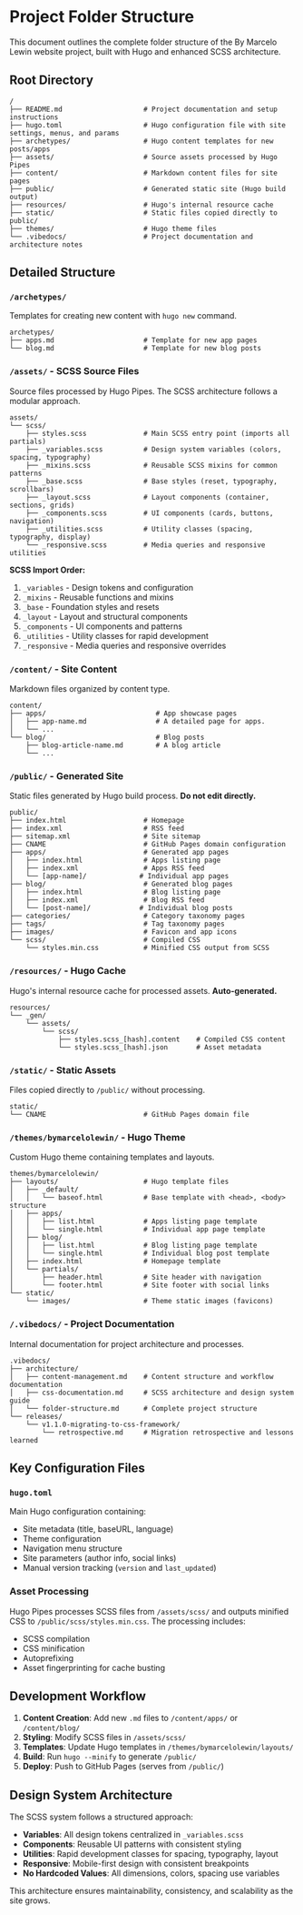 # Project Folder Structure

This document outlines the complete folder structure of the By Marcelo Lewin website project, built with Hugo and enhanced SCSS architecture.

## Root Directory

```
/
├── README.md                    # Project documentation and setup instructions
├── hugo.toml                    # Hugo configuration file with site settings, menus, and params
├── archetypes/                  # Hugo content templates for new posts/apps
├── assets/                      # Source assets processed by Hugo Pipes
├── content/                     # Markdown content files for site pages
├── public/                      # Generated static site (Hugo build output)
├── resources/                   # Hugo's internal resource cache
├── static/                      # Static files copied directly to public/
├── themes/                      # Hugo theme files
└── .vibedocs/                   # Project documentation and architecture notes
```

## Detailed Structure

### `/archetypes/`
Templates for creating new content with `hugo new` command.

```
archetypes/
├── apps.md                      # Template for new app pages
└── blog.md                      # Template for new blog posts
```

### `/assets/` - SCSS Source Files
Source files processed by Hugo Pipes. The SCSS architecture follows a modular approach.

```
assets/
└── scss/
    ├── styles.scss              # Main SCSS entry point (imports all partials)
    ├── _variables.scss          # Design system variables (colors, spacing, typography)
    ├── _mixins.scss             # Reusable SCSS mixins for common patterns
    ├── _base.scss               # Base styles (reset, typography, scrollbars)
    ├── _layout.scss             # Layout components (container, sections, grids)
    ├── _components.scss         # UI components (cards, buttons, navigation)
    ├── _utilities.scss          # Utility classes (spacing, typography, display)
    └── _responsive.scss         # Media queries and responsive utilities
```

**SCSS Import Order:**
1. `_variables` - Design tokens and configuration
2. `_mixins` - Reusable functions and mixins
3. `_base` - Foundation styles and resets
4. `_layout` - Layout and structural components
5. `_components` - UI components and patterns
6. `_utilities` - Utility classes for rapid development
7. `_responsive` - Media queries and responsive overrides

### `/content/` - Site Content
Markdown files organized by content type.

```
content/
├── apps/                           # App showcase pages
│   ├── app-name.md                 # A detailed page for apps.
│   └── ...                     
└── blog/                           # Blog posts
    ├── blog-article-name.md        # A blog article
    └── ...
```

### `/public/` - Generated Site
Static files generated by Hugo build process. **Do not edit directly.**

```
public/
├── index.html                   # Homepage
├── index.xml                    # RSS feed
├── sitemap.xml                  # Site sitemap
├── CNAME                        # GitHub Pages domain configuration
├── apps/                        # Generated app pages
│   ├── index.html               # Apps listing page
│   ├── index.xml                # Apps RSS feed
│   └── [app-name]/             # Individual app pages
├── blog/                        # Generated blog pages
│   ├── index.html               # Blog listing page
│   ├── index.xml                # Blog RSS feed
│   └── [post-name]/            # Individual blog posts
├── categories/                  # Category taxonomy pages
├── tags/                        # Tag taxonomy pages
├── images/                      # Favicon and app icons
└── scss/                        # Compiled CSS
    └── styles.min.css           # Minified CSS output from SCSS
```

### `/resources/` - Hugo Cache
Hugo's internal resource cache for processed assets. **Auto-generated.**

```
resources/
└── _gen/
    └── assets/
        └── scss/
            ├── styles.scss_[hash].content    # Compiled CSS content
            └── styles.scss_[hash].json       # Asset metadata
```

### `/static/` - Static Assets
Files copied directly to `/public/` without processing.

```
static/
└── CNAME                        # GitHub Pages domain file
```

### `/themes/bymarcelolewin/` - Hugo Theme
Custom Hugo theme containing templates and layouts.

```
themes/bymarcelolewin/
├── layouts/                     # Hugo template files
│   ├── _default/
│   │   └── baseof.html          # Base template with <head>, <body> structure
│   ├── apps/
│   │   ├── list.html            # Apps listing page template
│   │   └── single.html          # Individual app page template
│   ├── blog/
│   │   ├── list.html            # Blog listing page template
│   │   └── single.html          # Individual blog post template
│   ├── index.html               # Homepage template
│   └── partials/
│       ├── header.html          # Site header with navigation
│       └── footer.html          # Site footer with social links
└── static/
    └── images/                  # Theme static images (favicons)
```

### `/.vibedocs/` - Project Documentation
Internal documentation for project architecture and processes.

```
.vibedocs/
├── architecture/
│   ├── content-management.md    # Content structure and workflow documentation
│   ├── css-documentation.md     # SCSS architecture and design system guide
│   └── folder-structure.md      # Complete project structure
└── releases/
    └── v1.1.0-migrating-to-css-framework/
        └── retrospective.md     # Migration retrospective and lessons learned
```

## Key Configuration Files

### `hugo.toml`
Main Hugo configuration containing:
- Site metadata (title, baseURL, language)
- Theme configuration
- Navigation menu structure
- Site parameters (author info, social links)
- Manual version tracking (`version` and `last_updated`)

### Asset Processing
Hugo Pipes processes SCSS files from `/assets/scss/` and outputs minified CSS to `/public/scss/styles.min.css`. The processing includes:
- SCSS compilation
- CSS minification
- Autoprefixing
- Asset fingerprinting for cache busting

## Development Workflow

1. **Content Creation**: Add new `.md` files to `/content/apps/` or `/content/blog/`
2. **Styling**: Modify SCSS files in `/assets/scss/` 
3. **Templates**: Update Hugo templates in `/themes/bymarcelolewin/layouts/`
4. **Build**: Run `hugo --minify` to generate `/public/`
5. **Deploy**: Push to GitHub Pages (serves from `/public/`)

## Design System Architecture

The SCSS system follows a structured approach:
- **Variables**: All design tokens centralized in `_variables.scss`
- **Components**: Reusable UI patterns with consistent styling
- **Utilities**: Rapid development classes for spacing, typography, layout
- **Responsive**: Mobile-first design with consistent breakpoints
- **No Hardcoded Values**: All dimensions, colors, spacing use variables

This architecture ensures maintainability, consistency, and scalability as the site grows.